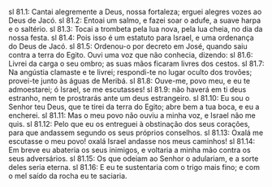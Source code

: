 sl 81.1: Cantai alegremente a Deus, nossa fortaleza; erguei alegres vozes ao Deus de Jacó.
sl 81.2: Entoai um salmo, e fazei soar o adufe, a suave harpa e o saltério.
sl 81.3: Tocai a trombeta pela lua nova, pela lua cheia, no dia da nossa festa.
sl 81.4: Pois isso é um estatuto para Israel, e uma ordenança do Deus de Jacó.
sl 81.5: Ordenou-o por decreto em José, quando saiu contra a terra do Egito. Ouvi uma voz que não conhecia, dizendo:
sl 81.6: Livrei da carga o seu ombro; as suas mãos ficaram livres dos cestos.
sl 81.7: Na angústia clamaste e te livrei; respondi-te no lugar oculto dos trovões; provei-te junto às águas de Meribá.
sl 81.8: Ouve-me, povo meu, e eu te admoestarei; ó Israel, se me escutasses!
sl 81.9: não haverá em ti deus estranho, nem te prostrarás ante um deus estrangeiro.
sl 81.10: Eu sou o Senhor teu Deus, que te tirei da terra do Egito; abre bem a tua boca, e eu a encherei.
sl 81.11: Mas o meu povo não ouviu a minha voz, e Israel não me quis.
sl 81.12: Pelo que eu os entreguei à obstinação dos seus corações, para que andassem segundo os seus próprios conselhos.
sl 81.13: Oxalá me escutasse o meu povo! oxalá Israel andasse nos meus caminhos!
sl 81.14: Em breve eu abateria os seus inimigos, e voltaria a minha mão contra os seus adversários.
sl 81.15: Os que odeiam ao Senhor o adulariam, e a sorte deles seria eterna.
sl 81.16: E eu te sustentaria com o trigo mais fino; e com o mel saído da rocha eu te saciaria.
